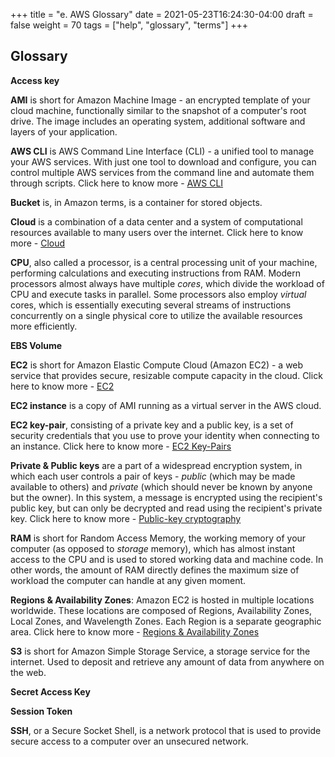 +++
title = "e. AWS Glossary"
date = 2021-05-23T16:24:30-04:00
draft = false 
weight = 70
tags = ["help", "glossary", "terms"]
+++

## Glossary

**Access key**  
  
**AMI** is short for Amazon Machine Image - an encrypted template of your cloud machine, functionally similar to the snapshot of a computer's root drive. The image includes an operating system, additional software and layers of your application.

**AWS CLI** is AWS Command Line Interface (CLI) - a unified tool to manage your AWS services. With just one tool to download and configure, you can control multiple AWS services from the command line and automate them through scripts. Click here to know more - [AWS CLI](https://aws.amazon.com/cli/)

**Bucket** is, in Amazon terms, is a container for stored objects.

**Cloud** is a combination of a data center and a system of computational resources available to many users over the internet. Click here to know more - [Cloud](https://en.wikipedia.org/wiki/Cloud_computing)

**CPU**, also called a processor, is a central processing unit of your machine, performing calculations and executing instructions from RAM. Modern processors almost always have multiple _cores_, which divide the workload of CPU and execute tasks in parallel. Some processors also employ _virtual_ cores, which is essentially executing several streams of instructions concurrently on a single physical core to utilize the available resources more efficiently.

**EBS Volume**  

**EC2** is short for Amazon Elastic Compute Cloud (Amazon EC2) - a web service that provides secure, resizable compute capacity in the cloud. Click here to know more - [EC2](https://aws.amazon.com/ec2/?ec2-whats-new.sort-by=item.additionalFields.postDateTime&ec2-whats-new.sort-order=desc)

**EC2 instance** is a copy of AMI running as a virtual server in the AWS cloud.

**EC2 key-pair**, consisting of a private key and a public key, is a set of security credentials that you use to prove your identity when connecting to an instance. Click here to know more - [EC2 Key-Pairs](https://docs.aws.amazon.com/AWSEC2/latest/UserGuide/ec2-key-pairs.html)

**Private & Public keys** are a part of a widespread encryption system, in which each user controls a pair of keys - _public_ (which may be made available to others) and _private_ (which should never be known by anyone but the owner). In this system, a message is encrypted using the recipient's public key, but can only be decrypted and read using the recipient's private key. Click here to know more - [Public-key cryptography](https://en.wikipedia.org/wiki/Public-key_cryptography)

**RAM** is short for Random Access Memory, the working memory of your computer (as opposed to _storage_ memory), which has almost instant access to the CPU and is used to stored working data and machine code. In other words, the amount of RAM directly defines the maximum size of workload the computer can handle at any given moment.

**Regions & Availability Zones**: Amazon EC2 is hosted in multiple locations worldwide. These locations are composed of Regions, Availability Zones, Local Zones, and Wavelength Zones. Each Region is a separate geographic area. Click here to know more - [Regions & Availability Zones](https://docs.aws.amazon.com/AWSEC2/latest/UserGuide/using-regions-availability-zones.html)

**S3** is short for Amazon Simple Storage Service, a storage service for the internet. Used to deposit and retrieve any amount of data from anywhere on the web.
  
**Secret Access Key**  

**Session Token**  
  
**SSH**, or a Secure Socket Shell, is a network protocol that is used to provide secure access to a computer over an unsecured network.

